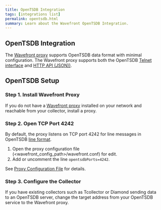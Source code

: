 ```yaml
---
title: OpenTSDB Integration
tags: [integrations list]
permalink: opentsdb.html
summary: Learn about the Wavefront OpenTSDB Integration.
---
```

## OpenTSDB Integration

The [Wavefront proxy](https://docs.wavefront.com/proxies.html) supports OpenTSDB data format with minimal configuration. The Wavefront proxy supports both the OpenTSDB [Telnet interface](http://opentsdb.net/docs/build/html/user_guide/writing#telnet) and [HTTP API (JSON))](http://opentsdb.net/docs/build/html/user_guide/writing#http-api).

## OpenTSDB Setup



### Step 1. Install Wavefront Proxy

If you do not have a [Wavefront proxy](https://docs.wavefront.com/proxies.html) installed on your network and reachable from your collector, install a proxy.

### Step 2. Open TCP Port 4242

By default, the proxy listens on TCP port 4242 for line messages in OpenTSDB [line format](http://opentsdb.net/docs/build/html/user_guide/writing#telnet). 

1. Open the proxy configuration file (<wavefront_config_path>/wavefront.conf) for edit. 
2. Add or uncomment the line `opentsdbPorts=4242`.  

See [Proxy Configuration File](https://docs.wavefront.com/proxies_configuring.html#proxy-configuration-properties) for details. 

### Step 3. Configure the Collector

If you have existing collectors such as Tcollector or Diamond sending data to an OpenTSDB server, change the target address from your OpenTSDB service to the Wavefront proxy.




